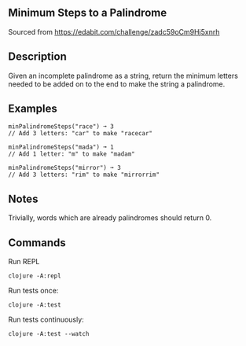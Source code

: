 ## Minimum Steps to a Palindrome

Sourced from https://edabit.com/challenge/zadc59oCm9Hj5xnrh


## Description
Given an incomplete palindrome as a string, return the minimum letters needed to be added on to the end to make the string a palindrome.

## Examples

```
minPalindromeSteps("race") ➞ 3
// Add 3 letters: "car" to make "racecar"

minPalindromeSteps("mada") ➞ 1
// Add 1 letter: "m" to make "madam"

minPalindromeSteps("mirror") ➞ 3
// Add 3 letters: "rim" to make "mirrorrim"
```

## Notes
Trivially, words which are already palindromes should return 0.


## Commands

Run REPL
```
clojure -A:repl
```

Run tests once:
```
clojure -A:test
```

Run tests continuously:
```
clojure -A:test --watch
```

